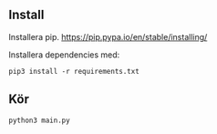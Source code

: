 
## Install

Installera pip. https://pip.pypa.io/en/stable/installing/

Installera dependencies med:

```
pip3 install -r requirements.txt
```

## Kör

```
python3 main.py
```

